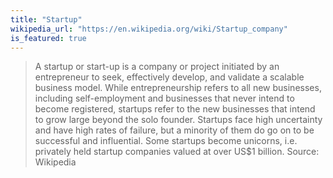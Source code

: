 ```yaml
---
title: "Startup"
wikipedia_url: "https://en.wikipedia.org/wiki/Startup_company"
is_featured: true
---
```


> A startup or start-up is a company or project initiated by an
> entrepreneur to seek, effectively develop, and validate a scalable
> business model. While entrepreneurship refers to all new
> businesses, including self-employment and businesses that never
> intend to become registered, startups refer to the new businesses
> that intend to grow large beyond the solo founder. Startups face
> high uncertainty and have high rates of failure, but a minority
> of them do go on to be successful and influential. Some startups
> become unicorns, i.e. privately held startup companies valued at
> over US$1 billion.
Source: Wikipedia
